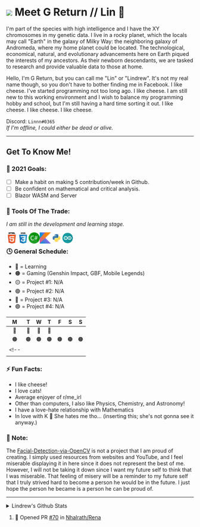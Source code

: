 # <img width="26px" src="https://raw.githubusercontent.com/MartinHeinz/MartinHeinz/master/wave.gif" /> Meet G Return // Lin 🦊
I'm part of the species with high intelligence and I have the XY chromosomes in my genetic data. I live in a rocky planet, which the locals may call "Earth" in the galaxy of Milky Way:  the neighboring galaxy of Andromeda, where my home planet could be located. The technological, economical, natural, and evolutionary advancements here on Earth piqued the interests of my ancestors. As their newborn descendants,  we are tasked to research and provide valuable data to those at home.

Hello, I'm G Return, but you can call me "Lin" or "Lindrew". It's not my real name though, so you don't have to bother finding me in Facebook. I like cheese. I've started programming not too long ago. I like cheese. I am still new to this working environment and I wish to balance my programming hobby and school, but I'm still having a hard time sorting it out. I like cheese. I like cheese. I like cheese.

Discord: `Linnn#0365`
<br/>*If I'm offline, I could either be dead or alive.*

---
## Get To Know Me!
### 🌱 2021 Goals:
  - [ ] Make a habit on making 5 contribution/week in Github.
  - [ ] Be confident on mathematical and critical analysis.
  - [ ] Blazor WASM and Server

### 🧰 Tools Of The Trade:
  
*I am still in the development and learning stage.*

  <img alt="HTML5" align="left" width="30px" src="https://raw.githubusercontent.com/github/explore/80688e429a7d4ef2fca1e82350fe8e3517d3494d/topics/html/html.png" />
  <img alt="CSS" align="left" width="30px" src="https://raw.githubusercontent.com/github/explore/80688e429a7d4ef2fca1e82350fe8e3517d3494d/topics/css/css.png" />
  <img alt="C Sharp" align="left" width="30px" src="https://raw.githubusercontent.com/github/explore/80688e429a7d4ef2fca1e82350fe8e3517d3494d/topics/csharp/csharp.png" />
  <img alt="Kotlin" align="left" width="30px" src="https://raw.githubusercontent.com/github/explore/80688e429a7d4ef2fca1e82350fe8e3517d3494d/topics/kotlin/kotlin.png" />
  <img alt="Python 3" align="left" width="30px" src="https://raw.githubusercontent.com/github/explore/80688e429a7d4ef2fca1e82350fe8e3517d3494d/topics/python/python.png" />
  <img alt="Arduino" align="left" width="30px" src="https://raw.githubusercontent.com/github/explore/80688e429a7d4ef2fca1e82350fe8e3517d3494d/topics/arduino/arduino.png" />
  
 <br />
 
 ### 🕓 General Schedule:
 - 🔴 = Learning
 - 🟠 = Gaming (Genshin Impact, GBF, Mobile Legends)
 - 🟡 = Project #1: N/A
 - 🟢 = Project #2: N/A
 - 🔵 = Project #3: N/A
 - 🟣 = Project #4: N/A
 
|M|T|W|T| F|S|S|
|:--: |:--:   |:--: |:--:   |:--: |:--: |:--:  |   
| 🔴  | 🔴   | 🔴  |🔴    |  |  |     | |
| 🟠  | 🟠   | 🟠 |🟠    | 🟠|  🟠|🟠 |
<!--|     |   |   |    |  |     |      |
|     |      |      |     |     |    |      |-->
 
 ### ⚡ Fun Facts:
  - I like cheese!
  - I love cats!
  - Average enjoyer of r/me_irl
  - Other than computers, I also like Physics, Chemistry, and Astronomy!
  - I have a love-hate relationship with Mathematics
  - In love with K 💛 She hates me tho... (inserting this; she's not gonna see it anyway.)
  
 ### 💌 Note:
  
  The [Facial-Detection-via-OpenCV][face-opencv] is not a project that I am proud of creating. I simply used resources from websites and YouTube, and I feel miserable displaying it in here since it does not represent the best of me. However, I will not be taking it down since I want my future self to think that I was miserable. That feeling of misery will be a reminder to my future self that I truly strived hard to become a person he would be in the future. I just hope the person he became is a person he can be proud of.
  
  [face-opencv]: https://github.com/GReturn/Facial-Detection-via-OpenCV
  
---
<details>
  <summary>Lindrew's Github Stats</summary>
 <img align="left" alt="Lin's Github Stats" src="https://github-readme-stats.vercel.app/api/top-langs/?username=GReturn&show_icons=true&hide_border=true&theme=slateorange" />
 <img align="left" alt="Lin's Github Stats" src="https://github-readme-stats.vercel.app/api?username=GReturn&show_icons=true&hide_border=true&theme=slateorange" /> 
</details>
<!--
<details>
  <summary>Lindrew's Recent Activity</summary>

<!--START_SECTION:activity-->
1. 💪 Opened PR [#70](https://github.com/Nhalrath/Rena/pull/70) in [Nhalrath/Rena](https://github.com/Nhalrath/Rena)
<!--END_SECTION:activity-->

<!-- </details> -->
